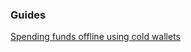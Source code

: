 ### Guides

[Spending funds offline using cold wallets](https://github.com/jamiekeefer/tsrowallet/tree/master/docs/offline_wallets.md)